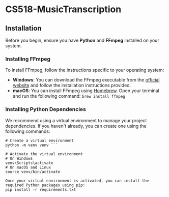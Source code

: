# CS518-MusicTranscription

## Installation

Before you begin, ensure you have **Python** and **FFmpeg** installed on your system.

### Installing FFmpeg

To install FFmpeg, follow the instructions specific to your operating system:

- **Windows**: You can download the FFmpeg executable from the [official website](https://ffmpeg.org/download.html) and follow the installation instructions provided.
- **macOS**: You can install FFmpeg using [Homebrew](https://brew.sh/). Open your terminal and run the following command: ```brew install ffmpeg```


### Installing Python Dependencies

We recommend using a virtual environment to manage your project dependencies. If you haven't already, you can create one using the following commands:

```
# Create a virtual environment
python -m venv venv ```

# Activate the virtual environment
# On Windows
venv\Scripts\activate
# On macOS and Linux
source venv/bin/activate

Once your virtual environment is activated, you can install the required Python packages using pip:
pip install -r requirements.txt

